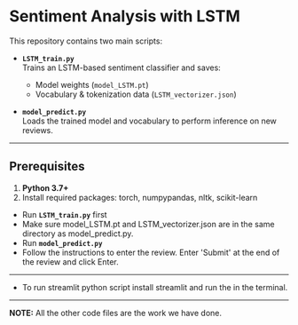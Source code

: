 # Sentiment Analysis with LSTM

This repository contains two main scripts: 

- **`LSTM_train.py`**  
  Trains an LSTM-based sentiment classifier and saves:
  - Model weights (`model_LSTM.pt`)  
  - Vocabulary & tokenization data (`LSTM_vectorizer.json`)

- **`model_predict.py`**  
  Loads the trained model and vocabulary to perform inference on new reviews.

---

## Prerequisites

1. **Python 3.7+**  
2. Install required packages:
torch, numpypandas, nltk, scikit-learn


- Run **`LSTM_train.py`**   first 
- Make sure model_LSTM.pt and LSTM_vectorizer.json are in the same directory as model_predict.py.
- Run **`model_predict.py`**  
- Follow the instructions to enter the review. Enter 'Submit' at the end of the review and click Enter. 

---
- To run streamlit python script install streamlit and run the in the terminal.

---

**NOTE:** All the other code files are the work we have done.
